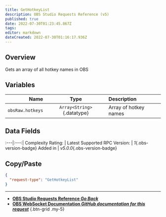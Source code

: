 ```yaml
---
title: GetHotkeyList
description: OBS Studio Requests Reference (v5)
published: true
date: 2022-07-30T01:23:45.867Z
tags: 
editor: markdown
dateCreated: 2022-07-30T01:16:17.936Z
---
```


## Overview
Gets an array of all hotkey names in OBS

## Variables
Name | Type | Description | 
----:|:---------:|:------------|
`obsRaw.hotkeys` | `Array<String>`{.datatype} | Array of hotkey names

## Data Fields
:---|:---:|
Complexity Rating: | <span class="stars stars--3"></span>
Latest Supported RPC Version: | *1*{.obs-version-badge}
Added in | *v5.0.0*{.obs-version-badge}

## Copy/Paste
```json
{
  "request-type": "GetHotkeyList"
}
```

---

- [<i class="mdi mdi-chevron-left"></i>**OBS Studio Requests Reference *Go Back***](/en/Broadcasters/OBS/Requests)
- [<i class="mdi mdi-github"></i> **OBS WebSocket Documentation *GitHub documentation for this request***](https://github.com/obsproject/obs-websocket/blob/master/docs/generated/protocol.md#gethotkeylist)
{.btn-grid .my-5}